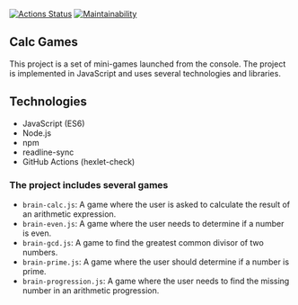 [![Actions Status](https://github.com/opifexM/CalcGames/actions/workflows/hexlet-check.yml/badge.svg)](https://github.com/opifexM/CalcGames/actions/workflows/hexlet-check.yml)
[![Maintainability](https://api.codeclimate.com/v1/badges/7632ba626da107e573c0/maintainability)](https://codeclimate.com/github/opifexM/CalcGames/maintainability)

## Calc Games

This project is a set of mini-games launched from the console. The project is implemented in JavaScript and uses several technologies and libraries.


## Technologies

-   JavaScript (ES6)
-   Node.js
-   npm
-   readline-sync
-   GitHub Actions (hexlet-check)

### The project includes several games

-   `brain-calc.js`: A game where the user is asked to calculate the result of an arithmetic expression.
-   `brain-even.js`: A game where the user needs to determine if a number is even.
-   `brain-gcd.js`: A game to find the greatest common divisor of two numbers.
-   `brain-prime.js`: A game where the user should determine if a number is prime.
-   `brain-progression.js`: A game where the user needs to find the missing number in an arithmetic progression.
